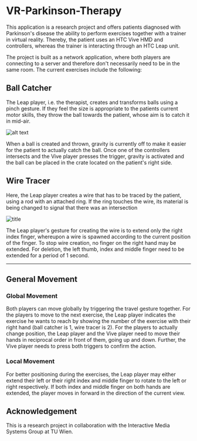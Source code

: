 # VR-Parkinson-Therapy

This application is a research project and offers patients diagnosed with Parkinson's disease the ability to perform exercises together with a trainer in virtual reality. Thereby, the patient uses an HTC Vive HMD and controllers, whereas the trainer is interacting through an HTC Leap unit. 

The project is built as a network application, where both players are connecting to a server and therefore don't necessarily need to be in the same room.
The current exercises include the following:

## Ball Catcher

The Leap player, i.e. the therapist, creates and transforms balls using a pinch gesture. If they feel the size is appropriate to the patients 
current motor skills, they throw the ball towards the patient, whose aim is to catch it in mid-air.

![alt text](https://github.com/lukasmaxim/VR-Parkinson-Therapy/tree/master/screenshots/ball_game_screenshot.PNG)

When a ball is created and thrown, gravity is currently off to make it easier for the patient to actually catch the ball. Once one of the controllers
intersects and the Vive player presses the trigger, gravity is activated and the ball can be placed in the crate located on the patient's right side.

## Wire Tracer

Here, the Leap player creates a wire that has to be traced by the patient, using a rod with an attached ring. If the ring touches the
wire, its material is being changed to signal that there was an intersection

![title](https://github.com/lukasmaxim/VR-Parkinson-Therapy/tree/master/screenshots/wire_tracer_screenshot.png)

The Leap player's gesture for creating the wire is to extend only the right index finger, whereupon a wire is spawned according to the
current position of the finger. To stop wire creation, no finger on the right hand may be extended. For deletion, the left thumb, index and middle finger
need to be extended for a period of 1 second.

---

## General Movement
### Global Movement

Both players can move globally by triggering the travel gesture together. For the players to move to the next exercise, the Leap player indicates
the exercise he wants to reach by showing the number of the exercise with their right hand (ball catcher is 1, wire tracer is 2). For the players to actually
change position, the Leap player and the Vive player need to move their hands in reciprocal order in front of them, going up and down. Further,
the Vive player needs to press both triggers to confirm the action.

### Local Movement
For better positioning during the exercises, the Leap player may either extend their left or their right index and middle finger to rotate to the left or right respectively.
If both index and middle finger on both hands are extended, the player moves in forward in the direction of the current view.

## Acknowledgement
This is a research project in collaboration with the Interactive Media Systems Group at TU Wien. 
